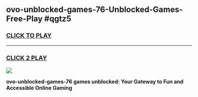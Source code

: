 
## ovo-unblocked-games-76-Unblocked-Games-Free-Play #qgtz5
<h3>
<a href="https://us.freeplayer.one?title=ovo-unblocked-games-76&ref=9M">CLICK TO PLAY</a></h3>
<hr>

<h3>
<a href="https://us.freeplayer.one?title=ovo-unblocked-games-76&ref=9M">CLICK 2 PLAY</a>
  
</h3>

<a href="https://us.freeplayer.one?title=ovo-unblocked-games-76&ref=9M"><img src="https://clearcache.store/games.png"></a>


**ovo-unblocked-games-76 games unblocked: Your Gateway to Fun and Accessible Online Gaming**
